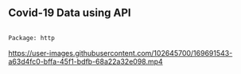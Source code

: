 ## Covid-19 Data using API

```bash

Package: http

```

https://user-images.githubusercontent.com/102645700/169691543-a63d4fc0-bffa-45f1-bdfb-68a22a32e098.mp4

